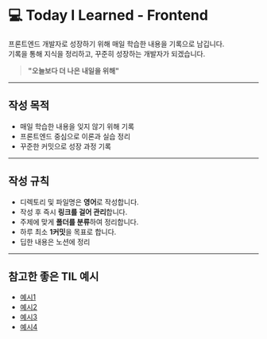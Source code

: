 # 💻 Today I Learned - Frontend

프론트엔드 개발자로 성장하기 위해 매일 학습한 내용을 기록으로 남깁니다.  
기록을 통해 지식을 정리하고, 꾸준히 성장하는 개발자가 되겠습니다.

> **"오늘보다 더 나은 내일을 위해"**

---

## 작성 목적

-   매일 학습한 내용을 잊지 않기 위해 기록
-   프론트엔드 중심으로 이론과 실습 정리
-   꾸준한 커밋으로 성장 과정 기록

---

## 작성 규칙

-   디렉토리 및 파일명은 **영어**로 작성합니다.
-   작성 후 즉시 **링크를 걸어 관리**합니다.
-   주제에 맞게 **폴더를 분류**하여 정리합니다.
-   하루 최소 **1커밋**을 목표로 합니다.
-   딥한 내용은 노션에 정리

---

## 참고한 좋은 TIL 예시

-   [예시1](https://github.com/Highjune/TIL?tab=readme-ov-file)
-   [예시2](https://github.com/namjunemy/TIL)
-   [예시3](https://github.com/Integerous/TIL-1)
-   [예시4](https://github.com/Highjune/TIL?tab=readme-ov-file)

